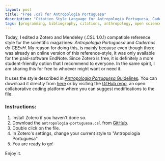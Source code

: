 ```yaml
---
layout: post
title: "Free .csl for Antropologia Portuguesa"
description: "Citation Style Language for Antropologia Portuguesa, Cadernos do GEEvH."
tags: [programming, bibliography, citations, anthropology, open science]
---
```



Today, I edited a Zotero and Mendeley (.CSL 1.0.1) compatible reference style for the scientific magazines: *Antropologia Portuguesa* and *Cadernos do GEEvH*. My reason for doing this, is mainly because even though there was already an online version of this reference-style, it was only available for the paid-software EndNote. Since Zotero is free, it is definitely a more student-friendly option that I recommend to everyone. In the same spirit, I am sharing this for free to whoever might want or need it.

It uses the style described in <a href = "http://impactum-journals.uc.pt/index.php/antropologiaportuguesa/about/submissions#authorGuidelines" taget = "_blank"><i>Antropologia Portuguesa</i> Guidelines</a>. You can download it directly from <a href = "https://github.com/Delvis/antropologia-portuguesa-csl/raw/master/antropologia-portuguesa.csl">here</a> or by visiting the <a href = "https://github.com/Delvis/antropologia-portuguesa-csl">GitHub repo</a>, an open collaborative coding platform where you can suggest modifications to the file.

### Instructions:

1. Install Zotero if you haven't done so.
2. Download the `antropologia-portuguesa.csl` from <a href="https://github.com/Delvis/antropologia-portuguesa-csl">GitHub</a>.
3. Double click on the file.
4. In Zotero's settings, change your current style to "Antropologia Portuguesa".
5. You are ready to go!


Enjoy it.